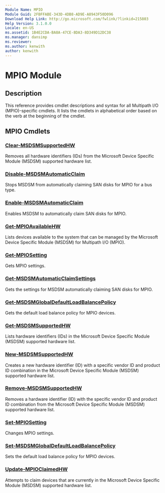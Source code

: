 ```yaml
---
Module Name: MPIO
Module Guid: 2FBFFABE-343D-4DB8-AD9E-A8943F50D096
Download Help Link: http://go.microsoft.com/fwlink/?linkid=215803
Help Version: 3.1.0.0
Locale: en-US
ms.assetid: 1B4E2CDA-BA8A-47CE-8DA3-8D349D12DC38
ms.manager: dansimp
ms.reviewer:
ms.author: kenwith
author: kenwith
---
```


# MPIO Module
## Description
This reference provides cmdlet descriptions and syntax for all Multipath I/O (MPIO)-specific cmdlets. It lists the cmdlets in alphabetical order based on the verb at the beginning of the cmdlet.

## MPIO Cmdlets
### [Clear-MSDSMSupportedHW](./Clear-MSDSMSupportedHW.md)
Removes all hardware identifiers (IDs) from the Microsoft Device Specific Module (MSDSM) supported hardware list.

### [Disable-MSDSMAutomaticClaim](./Disable-MSDSMAutomaticClaim.md)
Stops MSDSM from automatically claiming SAN disks for MPIO for a bus type.

### [Enable-MSDSMAutomaticClaim](./Enable-MSDSMAutomaticClaim.md)
Enables MSDSM to automatically claim SAN disks for MPIO.

### [Get-MPIOAvailableHW](./Get-MPIOAvailableHW.md)
Lists devices available to the system that can be managed by the Microsoft Device Specific Module (MSDSM) for Multipath I/O (MPIO).

### [Get-MPIOSetting](./Get-MPIOSetting.md)
Gets MPIO settings.

### [Get-MSDSMAutomaticClaimSettings](./Get-MSDSMAutomaticClaimSettings.md)
Gets the settings for MSDSM automatically claiming SAN disks for MPIO.

### [Get-MSDSMGlobalDefaultLoadBalancePolicy](./Get-MSDSMGlobalDefaultLoadBalancePolicy.md)
Gets the default load balance policy for MPIO devices.

### [Get-MSDSMSupportedHW](./Get-MSDSMSupportedHW.md)
Lists hardware identifiers (IDs) in the Microsoft Device Specific Module (MSDSM) supported hardware list.

### [New-MSDSMSupportedHW](./New-MSDSMSupportedHW.md)
Creates a new hardware identifier (ID) with a specific vendor ID and product ID combination in the Microsoft Device Specific Module (MSDSM) supported hardware list.

### [Remove-MSDSMSupportedHW](./Remove-MSDSMSupportedHW.md)
Removes a hardware identifier (ID) with the specific vendor ID and product ID combination from the Microsoft Device Specific Module (MSDSM) supported hardware list.

### [Set-MPIOSetting](./Set-MPIOSetting.md)
Changes MPIO settings.

### [Set-MSDSMGlobalDefaultLoadBalancePolicy](./Set-MSDSMGlobalDefaultLoadBalancePolicy.md)
Sets the default load balance policy for MPIO devices.

### [Update-MPIOClaimedHW](./Update-MPIOClaimedHW.md)
Attempts to claim devices that are currently in the Microsoft Device Specific Module (MSDSM) supported hardware list.

